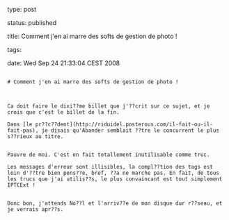 type: post
status: published
title: Comment j'en ai marre des softs de gestion de photo !
tags: 
date: Wed Sep 24 21:33:04 CEST 2008
~~~~~~
# Comment j'en ai marre des softs de gestion de photo !

Ca doit faire le dixi??me billet que j'??crit sur ce sujet, et je crois que c'est le billet de la fin.

Dans [le pr??c??dent](http://riduidel.posterous.com/il-fait-ou-il-fait-pas), je disais qu'Abander semblait ??tre le concurrent le plus s??rieux au titre.  


Pauvre de moi. C'est en fait totallement inutilisable comme truc.

Les messages d'erreur sont illisibles, la compl??tion des tags est loin d'??tre bien pens??e, bref, ??a ne marche pas. En fait, de tous les trucs que j'ai utilis??s, le plus convaincant est tout simplement IPTCExt !  


Donc bon, j'attends No??l et l'arriv??e de mon disque dur r??seau, et je verrais apr??s.